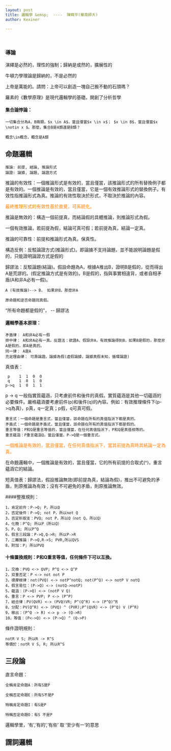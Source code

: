 ```yaml
---
layout: post
title: 邏輯學 &emsp;  ----  陳曉平(華南師大)
author: Kexiner

---
```


<br>


### 導論

演繹是必然的，理性的強制；歸納是或然的，擴展性的

牛頓力學理論是歸納的，不是必然的

上帝是萬能的。請問：上帝可以創造一塊自己搬不動的石頭嗎？

羅素的《數學原理》是現代邏輯學的基礎。開創了分析哲學


#### 集合論悖論：

```
一切集合分為A，B兩類，$x \in A$，當且僅當$x \in x$； $x \in B$，當且僅當$x \notin x $。那麼，集合B是A類還是B類？

概念\in概念，概念是A類

```



## 命題邏輯

```
推論: 前提, 結論, 推論形式
論證: 論據, 論題, 論證方式
```

推論的有效性：一個推論形式是有效的，當且僅當，該推論形式的所有替換例子都是有效的。一個推論是有效的，當且僅當，它是一個有效推論形式的替換例子。有效性指推論形式為真。推論的有效性取決於形式，不取決於推論的內容。

<span style="color:#ff8000"> 最終推理形式的有效性基於直覺，可系統化。</span>


推論是無效的：構造一個前提真，而結論假的具體推論，則推論形式為假。


一個有效推論，若前提為假，結論可真可假；若前提為真，結論一定真。


推論的可靠性：前提和推論形式為真。保真性。

構造反例：反駁論證方式(推論形式)。即論據不支持論題，並不能說明論題是假的，只能證明論證方式是假的

歸謬法：反駁論題(結論)。假設命題為A，根據A推出B，證明B是假的，從而得出A是荒謬的。(假定推論方式是有效的)。B是假的，指與事實相違背，或者自相矛盾(A和非A必有一假)。
```
A (有效推論)--> B， 如果非B，那麼非A

原命題和逆否命題同真假。
```

“所有命題都是假的”， -- 歸謬法


#### 邏輯學基本原理：
```
矛盾律： A和非A必有一假
排中律： A和非A必有一真。反證法：欲證A，假設非A，有效推論得到B，如果B是假的，那麼非A是假的，即A是真的。
同一律： A是A
充足理由律： 可靠論證。論據為假(虛假論據，論據真假未知，循環論證)
```

真值表：

```
 p    1  1  0  0
 q    1  0  1  0
p->q  1  0  1  1
```

p -> q 一般指實質蘊涵，只考慮前件和後件的真假。實質蘊涵是其他一切蘊涵的必要條件。嚴格蘊涵要考慮前件(p)和後件(q)的內容。例如：有效推理條件下(p->q為真)，p真，q一定真；p假，q可真可假。

```
重言式：一個命題是重言式，當且僅當，該命題在所有的真值指派下都是真的。
矛盾式：一個命題是矛盾式，當且僅當，該命題在所有的真值指派下都是假的。
重言等值：P和Q是重言等值的，當且僅當，在任何真值指派下，P和Q是真值相等的。
重言蘊涵：P重言蘊涵Q，當且僅當，P->Q是一個重言式。
```

<span style="color:#ff8000"> 一個推論是有效的，當且僅當，在任何真值指派下，當其前提為真時其結論一定為真。

在命題邏輯中，一個推論是有效的，當且僅當，它的所有前提的合取式(^)，重言蘊涵它的結論。</span>

短真值表：歸謬法，假設推論無效(即前提為真，結論為假)，推出不可避免的矛盾，則原推論為有效；沒有不可避免的矛盾，則原推論無效。



####整推規則：
```
1，肯定前件：P->Q; P，所以Q
2，否定後件：P->Q; not P，所以not Q
3，否定析取支：PVQ; not P，所以Q（not Q，所以Q）
4，化簡：P^Q; 所以P（所以Q）
5，P，Q; 所以P^Q
6，假言三段論：P->Q,Q->R; 所以P->R
7，二難推論：P->Q,R->S; PVR,所以QVS
8，附加：P; 所以PVQ

```

#### 十條置換規則：P和Q重言等值，任何條件下可以互換。 
```
1，交換：PVQ <-> QVP; P^Q <-> Q^P
2，双重否定：P <-> not not P
3，德摩根律：not(PVQ) <-> notP^notQ; not(P^Q) <-> notP V notQ
4，假言易位：(P->Q) <-> (notQ->notP)
5，蘊涵：(P->Q) <-> (notP V Q)
6，重言：P <-> PVP; P <-> (P^P)
7，結合律：PV(QVR) <-> (PVQ)VR; P^(Q^R) <-> (P^Q)^R
8，分配：PV(Q^R) <-> (PVQ) ^ (PVR);P^(QVR) <-> (P^Q) V (P^R)
9，移出：(P^Q -> R) <-> p -> (Q->R)
10，等值：(P<->Q) <-> (P->Q) ^ (Q->P)

```

條件證明規則：

```
notR V S; 所以R -> R^S
等價於：notR V S, R; 所以R^S
```


## 三段論
直言命題：
```
全稱肯定命題A：所有S是P

全稱否定命題E：所有S不是P

特稱肯定命題I：有S是P

特稱否定命題O：有S 不是P
```

邏輯學里，‘有’,‘有的’,‘有些’ 取 ‘至少有一’的意思




## 謂詞邏輯















